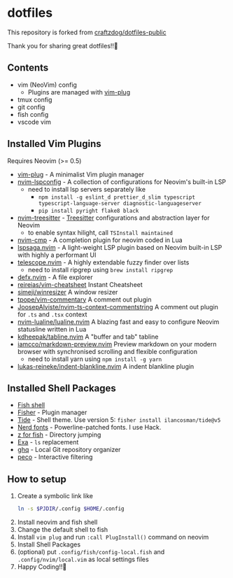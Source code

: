 # dotfiles
This repository is forked from [craftzdog/dotfiles-public](https://github.com/craftzdog/dotfiles-public)

Thank you for sharing great dotfiles!!🌈

## Contents

- vim (NeoVim) config
  - Plugins are managed with [vim-plug](https://github.com/junegunn/vim-plug)
- tmux config
- git config
- fish config
- vscode vim

## Installed Vim Plugins

Requires Neovim (>= 0.5)

- [vim-plug](https://github.com/junegunn/vim-plug) - A minimalist Vim plugin manager
- [nvim-lspconfig](https://github.com/neovim/nvim-lspconfig) - A collection of configurations for Neovim's built-in LSP
  - need to install lsp servers separately like
    - `npm install -g eslint_d prettier_d_slim typescript typescript-language-server diagnostic-languageserver`
    - `pip install pyright flake8 black`
- [nvim-treesitter](https://github.com/nvim-treesitter/nvim-treesitter) - [Treesitter](https://github.com/tree-sitter/tree-sitter) configurations and abstraction layer for Neovim
  - to enable syntax hilight, call `TSInstall maintained`
- [nvim-cmp](https://github.com/hrsh7th/nvim-cmp) - A completion plugin for neovim coded in Lua
- [lspsaga.nvim](https://github.com/tami5/lspsaga.nvim) - A light-weight LSP plugin based on Neovim built-in LSP with highly a performant UI
- [telescope.nvim](https://github.com/nvim-telescope/telescope.nvim) - A highly extendable fuzzy finder over lists
  - need to install ripgrep using `brew install ripgrep`
- [defx.nvim](https://github.com/Shougo/defx.nvim) - A file explorer
- [reireias/vim-cheatsheet](https://github.com/reireias/vim-cheatsheet) Instant Cheatsheet
- [simeji/winresizer](https://github.com/simeji/winresizer) A window resizer
- [tpope/vim-commentary](https://github.com/tpope/vim-commentary) A comment out plugin
- [JoosepAlviste/nvim-ts-context-commentstring](https://github.com/JoosepAlviste/nvim-ts-context-commentstring#integrations) A comment out plugin for `.ts` and `.tsx` context 
- [nvim-lualine/lualine.nvim](https://github.com/nvim-lualine/lualine.nvim) A blazing fast and easy to configure Neovim statusline written in Lua
- [kdheepak/tabline.nvim](https://github.com/kdheepak/tabline.nvim) A "buffer and tab" tabline
- [iamcco/markdown-preview.nvim](https://github.com/iamcco/markdown-preview.nvim) Preview markdown on your modern browser with synchronised scrolling and flexible configuration
  - need to install yarn using `npm install -g yarn`
- [lukas-reineke/indent-blankline.nvim](https://github.com/lukas-reineke/indent-blankline.nvim) A indent blankline plugin

## Installed Shell Packages

- [Fish shell](https://fishshell.com/)
- [Fisher](https://github.com/jorgebucaran/fisher) - Plugin manager
- [Tide](https://github.com/IlanCosman/tide) - Shell theme. Use version 5: `fisher install ilancosman/tide@v5`
- [Nerd fonts](https://github.com/ryanoasis/nerd-fonts) - Powerline-patched fonts. I use Hack.
- [z for fish](https://github.com/jethrokuan/z) - Directory jumping
- [Exa](https://the.exa.website/) - `ls` replacement
- [ghq](https://github.com/x-motemen/ghq) - Local Git repository organizer
- [peco](https://github.com/peco/peco) - Interactive filtering


## How to setup
1. Create a symbolic link like
    ``` sh
    ln -s $PJDIR/.config $HOME/.config
    ```
1. Install neovim and fish shell
1. Change the default shell to fish
1. Install `vim plug` and run `:call PlugInstall()` command on neovim
1. Install Shell Packages
1. (optional) put `.config/fish/config-local.fish` and `.config/nvim/local.vim` as local settings files
1. Happy Coding!!🍻
